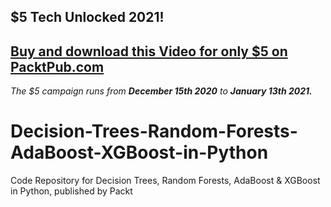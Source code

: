 ## $5 Tech Unlocked 2021!
[Buy and download this Video for only $5 on PacktPub.com](https://www.packtpub.com/product/decision-trees-random-forests-adaboost-and-xgboost-in-python-video/9781839217807)
-----
*The $5 campaign         runs from __December 15th 2020__ to __January 13th 2021.__*

# Decision-Trees-Random-Forests-AdaBoost-XGBoost-in-Python
Code Repository for Decision Trees, Random Forests, AdaBoost &amp; XGBoost in Python, published by Packt
